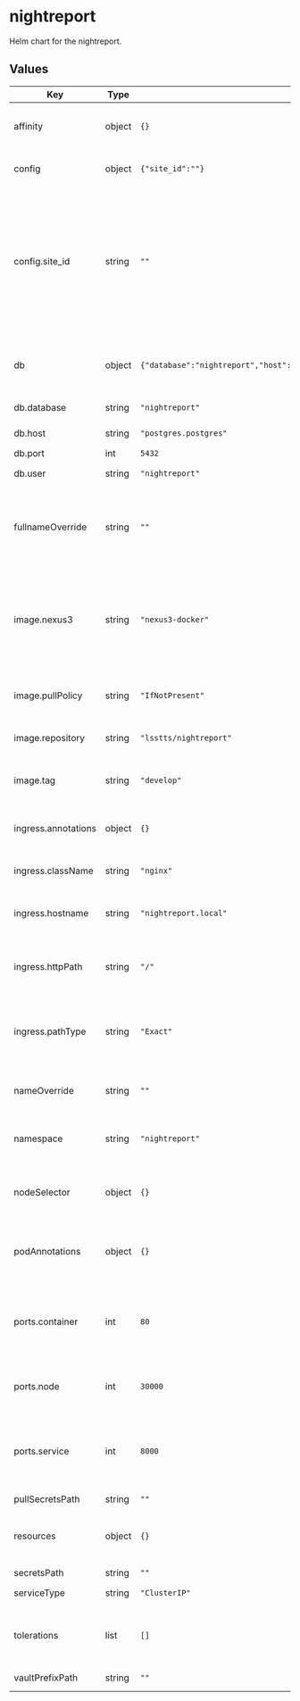 # nightreport

Helm chart for the nightreport.

## Values

| Key | Type | Default | Description |
|-----|------|---------|-------------|
| affinity | object | `{}` | Affinity rules for the ts_nightreport pods |
| config | object | `{"site_id":""}` | Application-specific configuration |
| config.site_id | string | `""` | Site ID; a non-empty string of up to 16 characters. This should be different for each non-sandbox deployment. Sandboxes should use `test`. |
| db | object | `{"database":"nightreport","host":"postgres.postgres","port":5432,"user":"nightreport"}` | This section holds a list of database connection parameters |
| db.database | string | `"nightreport"` | database name |
| db.host | string | `"postgres.postgres"` | database host |
| db.port | int | `5432` | database port |
| db.user | string | `"nightreport"` | database user |
| fullnameOverride | string | `""` | Specify the deployed application name specifically. Overrides all other names. |
| image.nexus3 | string | `"nexus3-docker"` | The tag name for the Nexus3 Docker repository secrets if private images need to be pulled |
| image.pullPolicy | string | `"IfNotPresent"` | The pull policy on the ts_nightreport image |
| image.repository | string | `"lsstts/nightreport"` | The ts_nightreport image to use |
| image.tag | string | `"develop"` | The tag to use for the ts_nightreport image |
| ingress.annotations | object | `{}` | Annotations for the ts_nightreport ingress |
| ingress.className | string | `"nginx"` | Assign the Ingress class name |
| ingress.hostname | string | `"nightreport.local"` | Hostname for the ts_nightreport ingress |
| ingress.httpPath | string | `"/"` | Path name associated with the ts_nightreport ingress |
| ingress.pathType | string | `"Exact"` | Set the Kubernetes path type for the ts_nightreport ingress |
| nameOverride | string | `""` | Adds an extra string to the release name. |
| namespace | string | `"nightreport"` | The overall namespace for the ts_nightreport |
| nodeSelector | object | `{}` | Node selection rules for the ts_nightreport pods |
| podAnnotations | object | `{}` | This allows the specification of pod annotations. |
| ports.container | int | `80` | Container port for the ts_nightreport service (to be accessed from the outside) |
| ports.node | int | `30000` | Node port for the ts_nightreport service |
| ports.service | int | `8000` | Service port for the ts_nightreport service (to be accessed from within the cluster) |
| pullSecretsPath | string | `""` |  |
| resources | object | `{}` | Resource specifications for the ts_nightreport pods |
| secretsPath | string | `""` |  |
| serviceType | string | `"ClusterIP"` | Service type specification |
| tolerations | list | `[]` | Toleration specifications for the ts_nightreport pods |
| vaultPrefixPath | string | `""` | The Vault prefix path |
